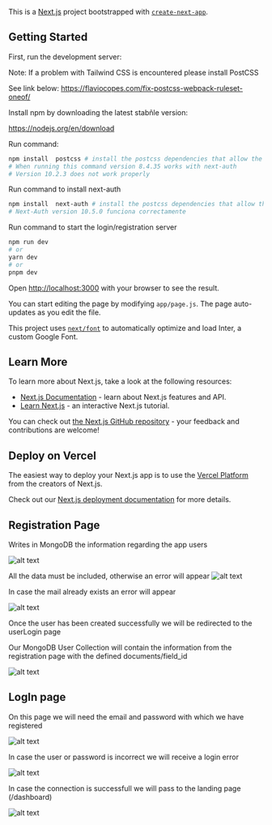 This is a [Next.js](https://nextjs.org/) project bootstrapped with [`create-next-app`](https://github.com/vercel/next.js/tree/canary/packages/create-next-app).

## Getting Started

First, run the development server:

Note: If a problem with Tailwind CSS is encountered please install PostCSS

See link below: https://flaviocopes.com/fix-postcss-webpack-ruleset-oneof/ 

Install npm by downloading the latest stabñle version: 

https://nodejs.org/en/download

Run command: 

```bash
npm install  postcss # install the postcss dependencies that allow the registration 
# When running this command version 8.4.35 works with next-auth 
# Version 10.2.3 does not work properly

```

Run command to install next-auth

```bash
npm install  next-auth # install the postcss dependencies that allow the registration
# Next-Auth version 10.5.0 funciona correctamente

```

Run command to start the login/registration server

```bash
npm run dev
# or
yarn dev
# or
pnpm dev
```

Open [http://localhost:3000](http://localhost:3000) with your browser to see the result.

You can start editing the page by modifying `app/page.js`. The page auto-updates as you edit the file.

This project uses [`next/font`](https://nextjs.org/docs/basic-features/font-optimization) to automatically optimize and load Inter, a custom Google Font.

## Learn More

To learn more about Next.js, take a look at the following resources:

- [Next.js Documentation](https://nextjs.org/docs) - learn about Next.js features and API.
- [Learn Next.js](https://nextjs.org/learn) - an interactive Next.js tutorial.

You can check out [the Next.js GitHub repository](https://github.com/vercel/next.js/) - your feedback and contributions are welcome!

## Deploy on Vercel

The easiest way to deploy your Next.js app is to use the [Vercel Platform](https://vercel.com/new?utm_medium=default-template&filter=next.js&utm_source=create-next-app&utm_campaign=create-next-app-readme) from the creators of Next.js.

Check out our [Next.js deployment documentation](https://nextjs.org/docs/deployment) for more details.


## Registration Page

Writes in MongoDB the information regarding the app users

![alt text](image.png)

All the data must be included, otherwise an error will appear
![alt text](image-1.png)

In case the mail already exists an error will appear

![alt text](image-2.png)

Once the user has been created successfully we will be redirected to the userLogin page

Our MongoDB User Collection will contain the information from the registration page with the defined documents/field_id

![alt text](image-3.png)



## LogIn page

On this page we will need the email and password with which we have registered

![alt text](image-4.png)

In case the user or password is incorrect we will receive a login error

![alt text](image-5.png)

In case the connection is successfull we will pass to the landing page (/dashboard)

![alt text](image-6.png)

